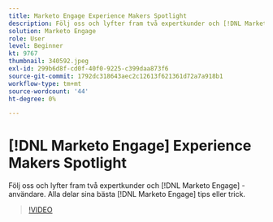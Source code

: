 ```yaml
---
title: Marketo Engage Experience Makers Spotlight
description: Följ oss och lyfter fram två expertkunder och [!DNL Marketo Engage] -användare. Alla delar sina bästa [!DNL Marketo Engage] tips eller trick.
solution: Marketo Engage
role: User
level: Beginner
kt: 9767
thumbnail: 340592.jpeg
exl-id: 299b6d8f-cd0f-40f0-9225-c399daa873f6
source-git-commit: 1792dc318643aec2c12613f621361d72a7a918b1
workflow-type: tm+mt
source-wordcount: '44'
ht-degree: 0%

---
```


# [!DNL Marketo Engage] Experience Makers Spotlight

Följ oss och lyfter fram två expertkunder och [!DNL Marketo Engage] -användare. Alla delar sina bästa [!DNL Marketo Engage] tips eller trick.

>[!VIDEO](https://video.tv.adobe.com/v/340592/?quality=12&learn=on)
